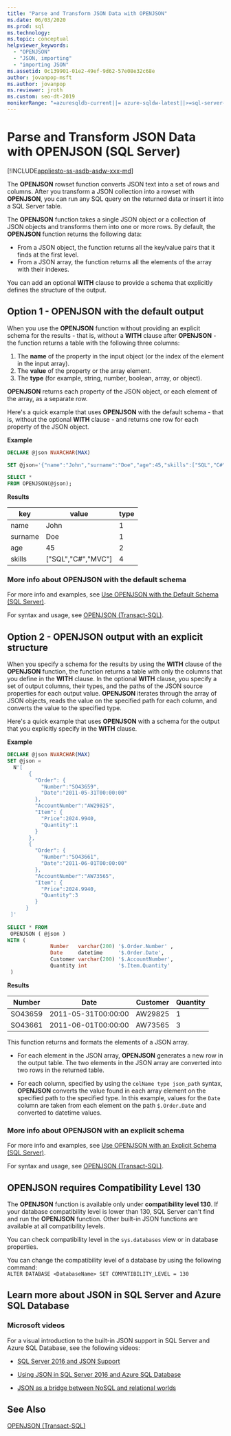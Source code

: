 ```yaml
---
title: "Parse and Transform JSON Data with OPENJSON"
ms.date: 06/03/2020
ms.prod: sql
ms.technology: 
ms.topic: conceptual
helpviewer_keywords: 
  - "OPENJSON"
  - "JSON, importing"
  - "importing JSON"
ms.assetid: 0c139901-01e2-49ef-9d62-57e08e32c68e
author: jovanpop-msft
ms.author: jovanpop
ms.reviewer: jroth
ms.custom: seo-dt-2019
monikerRange: "=azuresqldb-current||= azure-sqldw-latest||>=sql-server-2016||=sqlallproducts-allversions||>=sql-server-linux-2017||=azuresqldb-mi-current"
---
```

# Parse and Transform JSON Data with OPENJSON (SQL Server)
[!INCLUDE[appliesto-ss-asdb-asdw-xxx-md](../../includes/appliesto-ss-asdb-asdw-xxx-md.md)]

The **OPENJSON** rowset function converts JSON text into a set of rows and columns. After you transform a JSON collection into a rowset with **OPENJSON**, you can run any SQL query on the returned data or insert it into a SQL Server table. 
  
The **OPENJSON** function takes a single JSON object or a collection of JSON objects and transforms them into one or more rows. By default, the **OPENJSON** function returns the following data:
-   From a JSON object, the function returns all the key/value pairs that it finds at the first level.
-   From a JSON array, the function returns all the elements of the array with their indexes.  

You can add an optional **WITH** clause to provide a schema that explicitly defines the structure of the output.  
  
## Option 1 - OPENJSON with the default output
When you use the **OPENJSON** function without providing an explicit schema for the results - that is, without a **WITH** clause after **OPENJSON** - the function returns a table with the following three columns:
1.  The **name** of the property in the input object (or the index of the element in the input array).
2.  The **value** of the property or the array element.
3.  The **type** (for example, string, number, boolean, array, or object).

**OPENJSON** returns each property of the JSON object, or each element of the array, as a separate row.  

Here's a quick example that uses **OPENJSON** with the default schema - that is, without the optional **WITH** clause - and returns one row for each property of the JSON object.  

**Example**

```sql
DECLARE @json NVARCHAR(MAX)

SET @json='{"name":"John","surname":"Doe","age":45,"skills":["SQL","C#","MVC"]}';

SELECT *
FROM OPENJSON(@json);
```  
  
**Results**
  
|key|value|type|  
|---------|-----------|----------|  
|name|John|1|  
|surname|Doe|1|  
|age|45|2|  
|skills|["SQL","C#","MVC"]|4|

### More info about OPENJSON with the default schema

For more info and examples, see [Use OPENJSON with the Default Schema &#40;SQL Server&#41;](../../relational-databases/json/use-openjson-with-the-default-schema-sql-server.md).

For syntax and usage, see [OPENJSON &#40;Transact-SQL&#41;](../../t-sql/functions/openjson-transact-sql.md). 

## Option 2 - OPENJSON output with an explicit structure

When you specify a schema for the results by using the **WITH** clause of the **OPENJSON** function, the function returns a table with only the columns that you define in the **WITH** clause. In the optional **WITH** clause, you specify a set of output columns, their types, and the paths of the JSON source properties for each output value. **OPENJSON** iterates through the array of JSON objects, reads the value on the specified path for each column, and converts the value to the specified type.  

Here's a quick example that uses **OPENJSON** with a schema for the output that you explicitly specify in the **WITH** clause.  
  
**Example**
  
```sql  
DECLARE @json NVARCHAR(MAX)
SET @json =   
  N'[  
       {  
         "Order": {  
           "Number":"SO43659",  
           "Date":"2011-05-31T00:00:00"  
         },  
         "AccountNumber":"AW29825",  
         "Item": {  
           "Price":2024.9940,  
           "Quantity":1  
         }  
       },  
       {  
         "Order": {  
           "Number":"SO43661",  
           "Date":"2011-06-01T00:00:00"  
         },  
         "AccountNumber":"AW73565",  
         "Item": {  
           "Price":2024.9940,  
           "Quantity":3  
         }  
      }  
 ]'  
   
SELECT * FROM  
 OPENJSON ( @json )  
WITH (   
              Number   varchar(200) '$.Order.Number' ,  
              Date     datetime     '$.Order.Date',  
              Customer varchar(200) '$.AccountNumber',  
              Quantity int          '$.Item.Quantity'  
 ) 
```  
  
**Results**
  
|Number|Date|Customer|Quantity|  
|------------|----------|--------------|--------------|  
|SO43659|2011-05-31T00:00:00|AW29825|1|  
|SO43661|2011-06-01T00:00:00|AW73565|3|  
  
This function returns and formats the elements of a JSON array.  
  
-   For each element in the JSON array, **OPENJSON** generates a new row in the output table. The two elements in the JSON array are converted into two rows in the returned table.  
  
-   For each column, specified by using the `colName type json_path` syntax, **OPENJSON** converts the value found in each array element on the specified path to the specified type. In this example, values for the `Date` column are taken from each element on the path `$.Order.Date` and converted to datetime values.  
  
### More info about OPENJSON with an explicit schema

For more info and examples, see [Use OPENJSON with an Explicit Schema &#40;SQL Server&#41;](../../relational-databases/json/use-openjson-with-an-explicit-schema-sql-server.md).

For syntax and usage, see [OPENJSON &#40;Transact-SQL&#41;](../../t-sql/functions/openjson-transact-sql.md).

## OPENJSON requires Compatibility Level 130

The **OPENJSON** function is available only under **compatibility level 130**. If your database compatibility level is lower than 130, SQL Server can't find and run the **OPENJSON** function. Other built-in JSON functions are available at all compatibility levels.

You can check compatibility level in the `sys.databases` view or in database properties.

You can change the compatibility level of a database by using the following command:   
`ALTER DATABASE <DatabaseName> SET COMPATIBILITY_LEVEL = 130`  

## Learn more about JSON in SQL Server and Azure SQL Database  
  
### Microsoft videos

For a visual introduction to the built-in JSON support in SQL Server and Azure SQL Database, see the following videos:

- [SQL Server 2016 and JSON Support](https://channel9.msdn.com/Shows/Data-Exposed/SQL-Server-2016-and-JSON-Support)

- [Using JSON in SQL Server 2016 and Azure SQL Database](https://channel9.msdn.com/Shows/Data-Exposed/Using-JSON-in-SQL-Server-2016-and-Azure-SQL-Database)

- [JSON as a bridge between NoSQL and relational worlds](https://channel9.msdn.com/events/DataDriven/SQLServer2016/JSON-as-a-bridge-betwen-NoSQL-and-relational-worlds)
  
## See Also  
 [OPENJSON &#40;Transact-SQL&#41;](../../t-sql/functions/openjson-transact-sql.md)  
  
